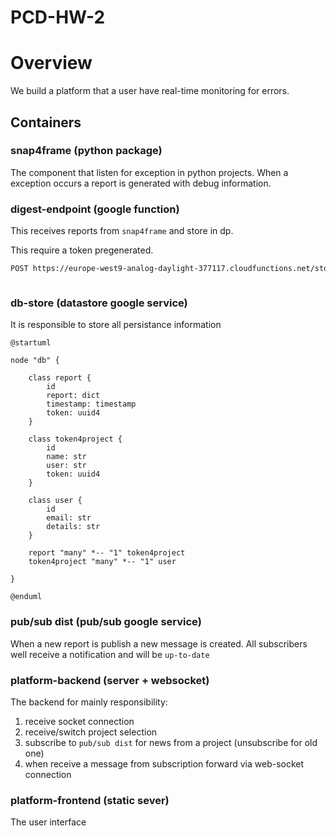 # PCD-HW-2

# Overview

We build a platform that a user have real-time monitoring for errors.


## Containers

### snap4frame (python package)

The component that listen for exception in python projects. When a exception occurs a report is generated with debug information.

### digest-endpoint (google function)

This receives reports from `snap4frame` and store in dp.

This require a token pregenerated.

```sh
POST https://europe-west9-analog-daylight-377117.cloudfunctions.net/storeProjectStackTrace?token={project_token}"
```

```plauml

```

### db-store (datastore google service)

It is responsible to store all persistance information

```plantuml
@startuml

node "db" {

    class report {
        id
        report: dict
        timestamp: timestamp
        token: uuid4
    }

    class token4project {
        id
        name: str
        user: str
        token: uuid4
    }

    class user {
        id
        email: str
        details: str
    }

    report "many" *-- "1" token4project
    token4project "many" *-- "1" user

}

@enduml
```

### pub/sub dist (pub/sub google service)

When a new report is publish a new message is created. All subscribers well receive a notification and will be `up-to-date`

### platform-backend (server + websocket)

The backend for mainly responsibility:

1. receive socket connection
2. receive/switch project selection
4. subscribe to `pub/sub dist` for news from a project (unsubscribe for old one)
5. when receive a message from subscription forward via web-socket connection

### platform-frontend (static sever)

The user interface

